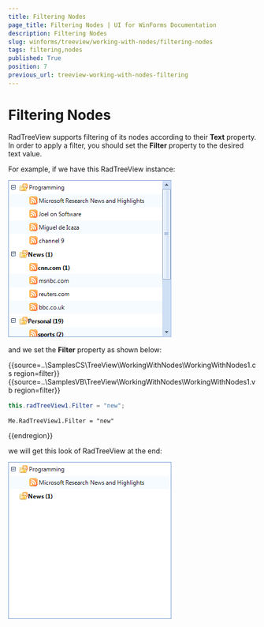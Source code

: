 ```yaml
---
title: Filtering Nodes
page_title: Filtering Nodes | UI for WinForms Documentation
description: Filtering Nodes
slug: winforms/treeview/working-with-nodes/filtering-nodes
tags: filtering,nodes
published: True
position: 7
previous_url: treeview-working-with-nodes-filtering
---
```


# Filtering Nodes

RadTreeView supports filtering of its nodes according to their __Text__ property. In order to apply a filter, you should set the __Filter__ property to the desired text value. 
        
For example, if we have this RadTreeView instance:

![treeview-working-with-nodes-filtering 001](images/treeview-working-with-nodes-filtering001.png)

and we set the __Filter__ property as shown below:

{{source=..\SamplesCS\TreeView\WorkingWithNodes\WorkingWithNodes1.cs region=filter}} 
{{source=..\SamplesVB\TreeView\WorkingWithNodes\WorkingWithNodes1.vb region=filter}} 

````C#
this.radTreeView1.Filter = "new";

````
````VB.NET
Me.RadTreeView1.Filter = "new"

````

{{endregion}} 

we will get this look of RadTreeView at the end:

![treeview-working-with-nodes-filtering 002](images/treeview-working-with-nodes-filtering002.png)
